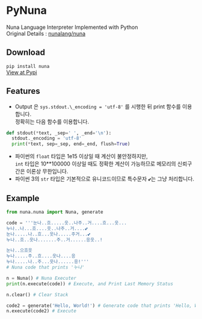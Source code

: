 # PyNuna
Nuna Language Interpreter Implemented with Python <br>
Original Details : [nunalang/nuna](https://github.com/nunalang/nuna)

## Download
```pip install nuna``` <br>
[View at Pypi](https://pypi.org/project/Nuna)

## Features
* Output 은 `sys.stdout.\_encoding = 'utf-8'` 를 시행한 뒤 print 함수를 이용합니다.
  <br> 정확히는 다음 함수를 이용합니다.
```Python
def stdout(*text, _sep=' ', _end='\n'):
  stdout._encoding = 'utf-8'
  print(*text, sep=_sep, end=_end, flush=True)
```
* 파이썬의 `float` 타입은 1e15 이상일 때 계산이 불안정하지만,
  <br>`int` 타입은 10\*\*100000 이상일 때도 정확한 계산이 가능하므로 메모리의 신뢰구간은 이론상 무한입니다.
* 파이썬 3의 `str` 타입은 기본적으로 유니코드이므로 특수문자 `💕`는 그냥 처리합니다.

## Example
```Python
from nuna.nuna import Nuna, generate

code = '''눈나..흐.....읏..나주..거....흐...읏...
누나..나...흐....읏..나주..거....💕
눈나.....나..흐...읏나.....주거...💕
누나..흐..읏나.......주..거......응읏..!

눈나..으흐읏
누나.....주..흐....읏나....응
누나.....나..주...읏나......응!'''
# Nuna code that prints '누나'

n = Nuna() # Nuna Executer
print(n.execute(code)) # Execute, and Print Last Memory Status

n.clear() # Clear Stack

code2 = generate('Hello, World!') # Generate code that prints 'Hello, World!'
n.execute(code2) # Execute
```
